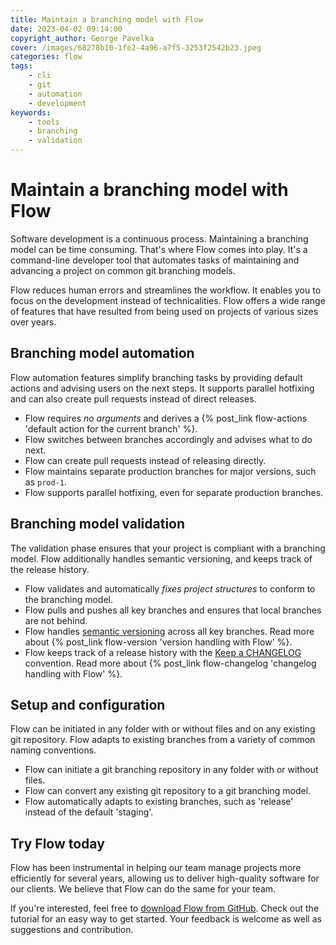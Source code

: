 ```yaml
---
title: Maintain a branching model with Flow
date: 2023-04-02 09:14:00
copyright_author: George Pavelka
cover: /images/68278b10-1fe2-4a96-a7f5-3253f2542b23.jpeg
categories: flow
tags:
    - cli
    - git
    - automation
    - development
keywords:
    - tools
    - branching
    - validation
---
```


# Maintain a branching model with Flow

Software development is a continuous process. Maintaining a branching model can be time consuming. That's where Flow comes into play. It's a command-line developer tool that automates tasks of maintaining and advancing a project on common git branching models.

Flow reduces human errors and streamlines the workflow. It enables you to focus on the development instead of technicalities. Flow offers a wide range of features that have resulted from being used on projects of various sizes over years.

## Branching model automation

Flow automation features simplify branching tasks by providing default actions and advising users on the next steps. It supports parallel hotfixing and can also create pull requests instead of direct releases.

 - Flow requires *no arguments* and derives a {% post_link flow-actions 'default action for the current branch' %}.
 - Flow switches between branches accordingly and advises what to do next.
 - Flow can create pull requests instead of releasing directly.
 - Flow maintains separate production branches for major versions, such as `prod‑1`.
 - Flow supports parallel hotfixing, even for separate production branches.

## Branching model validation

The validation phase ensures that your project is compliant with a branching model. Flow additionally handles semantic versioning, and keeps track of the release history.

 - Flow validates and automatically *fixes project structures* to conform to the branching model.
 - Flow pulls and pushes all key branches and ensures that local branches are not behind.
 - Flow handles [semantic versioning](https://semver.org/) across all key branches. Read more about {% post_link flow-version 'version handling with Flow' %}.
 - Flow keeps track of a release history with the [Keep a CHANGELOG](https://keepachangelog.com/en/) convention. Read more about {% post_link flow-changelog 'changelog handling with Flow' %}.

## Setup and configuration

Flow can be initiated in any folder with or without files and on any existing git repository. Flow adapts to existing branches from a variety of common naming conventions.

 - Flow can initiate a git branching repository in any folder with or without files.
 - Flow can convert any existing git repository to a git branching model.
 - Flow automatically adapts to existing branches, such as 'release' instead of the default 'staging'.

## Try Flow today

Flow has been instrumental in helping our team manage projects more efficiently for several years, allowing us to deliver high-quality software for our clients. We believe that Flow can do the same for your team.

If you're interested, feel free to [download Flow from GitHub](https://github.com/internetguru/flow). Check out the tutorial for an easy way to get started. Your feedback is welcome as well as suggestions and contribution.
